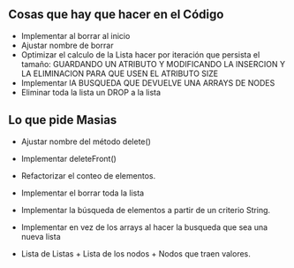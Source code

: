 ## Cosas que hay que hacer en el Código

- Implementar al borrar al inicio
- Ajustar nombre de borrar
- Optimizar el calculo de la Lista hacer por iteración que persista el tamaño: GUARDANDO UN ATRIBUTO Y MODIFICANDO LA INSERCION Y LA ELIMINACION PARA QUE USEN EL ATRIBUTO SIZE  
- Implementar lA BUSQUEDA QUE DEVUELVE UNA ARRAYS DE NODES
- Eliminar toda la lista un DROP a la lista

## Lo que pide Masias

- Ajustar nombre del método delete()
- Implementar deleteFront()
- Refactorizar el conteo de elementos.
- Implementar el borrar toda la lista
- Implementar la búsqueda de elementos a partir de un criterio String.
- Implementar en vez de los arrays al hacer la busqueda que sea una nueva lista 

- Lista de Listas + Lista de los nodos + Nodos que traen valores.